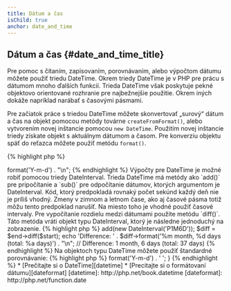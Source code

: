 ```yaml
---
title: Dátum a čas
isChild: true
anchor: date_and_time
---
```


## Dátum a čas {#date_and_time_title}

Pre pomoc s čítaním, zapisovaním, porovnávaním, alebo výpočtom dátumu môžete použiť triedu DateTime. Okrem triedy
DateTime je v PHP pre prácu s dátumom mnoho ďalších funkcií. Trieda DateTime však poskytuje pekné objektovo orientované
rozhranie pre najbežnejšie použitie. Okrem iných dokáže napríklad narábať s časovými pásmami.

Pre začiatok práce s triedou DateTime môžete skonvertovať „surový“ dátum a čas na objekt pomocou metódy továrne
`createFromFormat()`, alebo vytvorením novej inštancie pomocou `new DateTime`. Použitím novej inštancie triedy získate
objekt s aktuálnym dátumom a časom. Pre konverziu objektu späť do reťazca môžete použiť metódu `format()`.

{% highlight php %}
<?php
$raw = '22. 11. 1968';
$start = DateTime::createFromFormat('d. m. Y', $raw);

echo 'Start date: ' . $start->format('Y-m-d') . "\n";
{% endhighlight %}

Výpočty pre DateTime je možné robiť pomocou triedy DateInterval. Trieda DateTime má metódy ako `add()` pre pripočítanie
a `sub()` pre odpočítanie dátumov, ktorých argumentom je DateInterval. Kód, ktorý predpokladá rovnaký počet sekúnd každý
deň nie je príliš vhodný. Zmeny v zimnom a letnom čase, ako aj časové pásma totiž môžu tento predpoklad narušiť. 
Na miesto toho je vhodné použiť časové intervaly. Pre vypočítanie rozdielu medzi dátumami použite metódu `diff()`.
Táto metóda vráti objekt typu DateInterval, ktorý je následne jednoduchý na zobrazenie.

{% highlight php %}
<?php
// vytvorí kópiu premennej $start a pridá jeden mesiac a šesť dní
$end = clone $start;
$end->add(new DateInterval('P1M6D'));

$diff = $end->diff($start);
echo 'Difference: ' . $diff->format('%m month, %d days (total: %a days)') . "\n";
// Difference: 1 month, 6 days (total: 37 days)
{% endhighlight %}

Na objektoch typu DateTime môžete použiť štandardné porovnávanie:

{% highlight php %}
<?php
if ($start < $end) {
    echo "Start is before end!\n";
}
{% endhighlight %}

Posledným príkladom je demonštrácia použitia triedy DatePeriod, ktorá slúži na iteráciu cez opakujúce sa udalosti.
Argumentom konštruktora triedy sú dva objekty typu DateTime, začiatok a koniec, a interval, pre ktorý vráti
všetky udalosti.

{% highlight php %}
<?php
// vráti všetky štvrtky medzi $start a $end
$periodInterval = DateInterval::createFromDateString('first thursday');
$periodIterator = new DatePeriod($start, $periodInterval, $end, DatePeriod::EXCLUDE_START_DATE);
foreach ($periodIterator as $date) {
    // vypíše všetky dátumy v časovom rozsahu
    echo $date->format('Y-m-d') . ' ';
}
{% endhighlight %}

* [Prečítajte si o DateTime][datetime]
* [Precitajte si o formátovaní dátumu][dateformat]

[datetime]: http://php.net/book.datetime
[dateformat]: http://php.net/function.date
